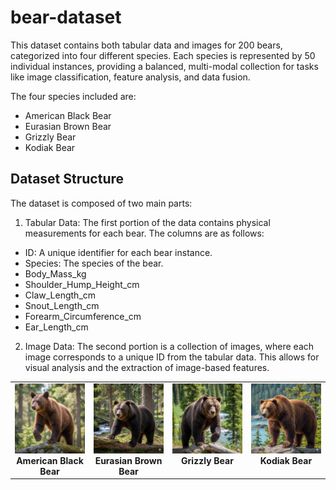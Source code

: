 # bear-dataset

This dataset contains both tabular data and images for 200 bears, categorized into four different species. Each species is represented by 50 individual instances, providing a balanced, multi-modal collection for tasks like image classification, feature analysis, and data fusion.

The four species included are:
- American Black Bear
- Eurasian Brown Bear
- Grizzly Bear
- Kodiak Bear

## Dataset Structure
The dataset is composed of two main parts:

1. Tabular Data: The first portion of the data contains physical measurements for each bear. The columns are as follows:
- ID: A unique identifier for each bear instance.
- Species: The species of the bear.
- Body_Mass_kg
- Shoulder_Hump_Height_cm
- Claw_Length_cm
- Snout_Length_cm
- Forearm_Circumference_cm
- Ear_Length_cm
2. Image Data: The second portion is a collection of images, where each image corresponds to a unique ID from the tabular data. This allows for visual analysis and the extraction of image-based features.

<table>
  <tr>
    <td align="center" valign="top" width="25%">
      <img src="images/ABB_01.png" alt="American Black Bear" width="200">
      <b>
        American Black Bear
      </b>
    </td>
    <td align="center" valign="top" width="25%">
      <img src="images/EUR_01.png" alt="Eurasian Brown Bear" width="200">
      <b>
        Eurasian Brown Bear
      </b>
    </td>
    <td align="center" valign="top" width="25%">
      <img src="images/GRZ_01.png" alt="Grizzly Bear" width="200">
      <b>
        Grizzly Bear
      </b>
    </td>
    <td align="center" valign="top" width="25%">
      <img src="images/KDK_01.png" alt="Kodiak Bear" width="200">
      <b>
        Kodiak Bear
      </b>
    </td>
  </tr>
</table>
